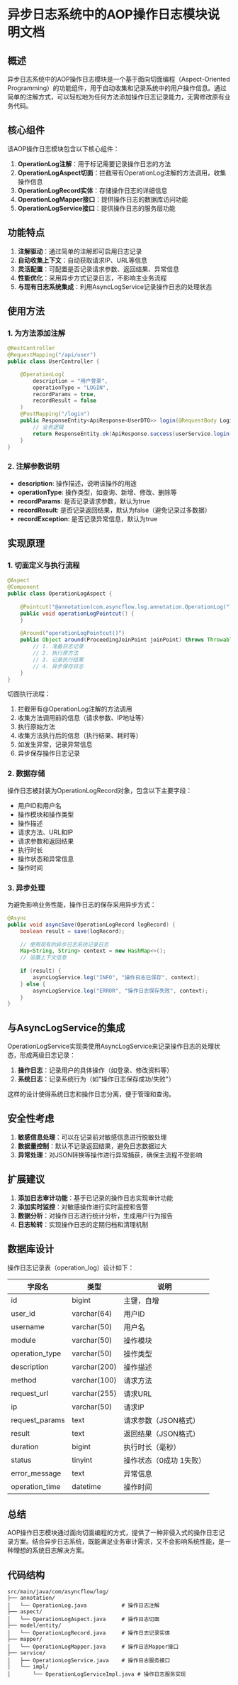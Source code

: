 # 异步日志系统中的AOP操作日志模块说明文档

## 概述

异步日志系统中的AOP操作日志模块是一个基于面向切面编程（Aspect-Oriented Programming）的功能组件，用于自动收集和记录系统中的用户操作信息。通过简单的注解方式，可以轻松地为任何方法添加操作日志记录能力，无需修改原有业务代码。

## 核心组件

该AOP操作日志模块包含以下核心组件：

1. **OperationLog注解**：用于标记需要记录操作日志的方法
2. **OperationLogAspect切面**：拦截带有OperationLog注解的方法调用，收集操作信息
3. **OperationLogRecord实体**：存储操作日志的详细信息
4. **OperationLogMapper接口**：提供操作日志的数据库访问功能
5. **OperationLogService接口**：提供操作日志的服务层功能

## 功能特点

1. **注解驱动**：通过简单的注解即可启用日志记录
2. **自动收集上下文**：自动获取请求IP、URL等信息
3. **灵活配置**：可配置是否记录请求参数、返回结果、异常信息
4. **性能优化**：采用异步方式记录日志，不影响主业务流程
5. **与现有日志系统集成**：利用AsyncLogService记录操作日志的处理状态

## 使用方法

### 1. 为方法添加注解

```java
@RestController
@RequestMapping("/api/user")
public class UserController {

    @OperationLog(
        description = "用户登录", 
        operationType = "LOGIN", 
        recordParams = true,
        recordResult = false
    )
    @PostMapping("/login")
    public ResponseEntity<ApiResponse<UserDTO>> login(@RequestBody LoginDTO loginDTO) {
        // 业务逻辑
        return ResponseEntity.ok(ApiResponse.success(userService.login(loginDTO)));
    }
}
```

### 2. 注解参数说明

- **description**: 操作描述，说明该操作的用途
- **operationType**: 操作类型，如查询、新增、修改、删除等
- **recordParams**: 是否记录请求参数，默认为true
- **recordResult**: 是否记录返回结果，默认为false（避免记录过多数据）
- **recordException**: 是否记录异常信息，默认为true

## 实现原理

### 1. 切面定义与执行流程

```java
@Aspect
@Component
public class OperationLogAspect {
    
    @Pointcut("@annotation(com.asyncflow.log.annotation.OperationLog)")
    public void operationLogPointcut() {
    }
    
    @Around("operationLogPointcut()")
    public Object around(ProceedingJoinPoint joinPoint) throws Throwable {
        // 1. 准备日志记录
        // 2. 执行原方法
        // 3. 记录执行结果
        // 4. 异步保存日志
    }
}
```

切面执行流程：
1. 拦截带有@OperationLog注解的方法调用
2. 收集方法调用前的信息（请求参数、IP地址等）
3. 执行原始方法
4. 收集方法执行后的信息（执行结果、耗时等）
5. 如发生异常，记录异常信息
6. 异步保存操作日志记录

### 2. 数据存储

操作日志被封装为OperationLogRecord对象，包含以下主要字段：
- 用户ID和用户名
- 操作模块和操作类型
- 操作描述
- 请求方法、URL和IP
- 请求参数和返回结果
- 执行时长
- 操作状态和异常信息
- 操作时间

### 3. 异步处理

为避免影响业务性能，操作日志的保存采用异步方式：

```java
@Async
public void asyncSave(OperationLogRecord logRecord) {
    boolean result = save(logRecord);
    
    // 使用现有的异步日志系统记录日志
    Map<String, String> context = new HashMap<>();
    // 设置上下文信息
    
    if (result) {
        asyncLogService.log("INFO", "操作日志已保存", context);
    } else {
        asyncLogService.log("ERROR", "操作日志保存失败", context);
    }
}
```

## 与AsyncLogService的集成

OperationLogService实现类使用AsyncLogService来记录操作日志的处理状态，形成两级日志记录：
1. **操作日志**：记录用户的具体操作（如登录、修改资料等）
2. **系统日志**：记录系统行为（如"操作日志保存成功/失败"）

这样的设计使得系统日志和操作日志分离，便于管理和查询。

## 安全性考虑

1. **敏感信息处理**：可以在记录前对敏感信息进行脱敏处理
2. **数据量控制**：默认不记录返回结果，避免日志数据过大
3. **异常处理**：对JSON转换等操作进行异常捕获，确保主流程不受影响

## 扩展建议

1. **添加日志审计功能**：基于已记录的操作日志实现审计功能
2. **添加实时监控**：对敏感操作进行实时监控和告警
3. **数据分析**：对操作日志进行统计分析，生成用户行为报告
4. **日志轮转**：实现操作日志的定期归档和清理机制

## 数据库设计

操作日志记录表（operation_log）设计如下：

| 字段名         | 类型          | 说明                   |
|--------------|--------------|------------------------|
| id           | bigint       | 主键，自增               |
| user_id      | varchar(64)  | 用户ID                 |
| username     | varchar(50)  | 用户名                  |
| module       | varchar(50)  | 操作模块                |
| operation_type| varchar(50)  | 操作类型                |
| description  | varchar(200) | 操作描述                |
| method       | varchar(100) | 请求方法                |
| request_url  | varchar(255) | 请求URL                |
| ip           | varchar(50)  | 请求IP                 |
| request_params| text         | 请求参数（JSON格式）     |
| result       | text         | 返回结果（JSON格式）     |
| duration     | bigint       | 执行时长（毫秒）         |
| status       | tinyint      | 操作状态（0成功 1失败）   |
| error_message| text         | 异常信息                |
| operation_time| datetime     | 操作时间                |

## 总结

AOP操作日志模块通过面向切面编程的方式，提供了一种非侵入式的操作日志记录方案。结合异步日志系统，既能满足业务审计需求，又不会影响系统性能，是一种理想的系统日志解决方案。

## 代码结构

```
src/main/java/com/asyncflow/log/
├── annotation/
│   └── OperationLog.java           # 操作日志注解
├── aspect/
│   └── OperationLogAspect.java     # 操作日志切面
├── model/entity/
│   └── OperationLogRecord.java     # 操作日志记录实体
├── mapper/
│   └── OperationLogMapper.java     # 操作日志Mapper接口
├── service/
│   ├── OperationLogService.java    # 操作日志服务接口
│   └── impl/
│       └── OperationLogServiceImpl.java # 操作日志服务实现
``` 